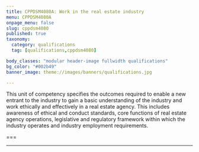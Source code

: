 ```yaml
---
title: CPPDSM4080A: Work in the real estate industry
menu: CPPDSM4080A
onpage_menu: false
slug: cppdsm4080
published: true
taxonomy:
  category: qualifications
  tag: [qualifications,cppdsm4080]

body_classes: "modular header-image fullwidth qualifications"
bg_color: "#002b49"
banner_image: theme://images/banners/qualifications.jpg

---
```


This unit of competency specifies the outcomes required to enable a new entrant to the industry to gain a basic understanding of the industry and work ethically and effectively in a real estate agency. This includes awareness of ethical and conduct standards, core functions of real estate agency operations, legislative and regulatory framework within which the industry operates and industry employment requirements.

===

---
